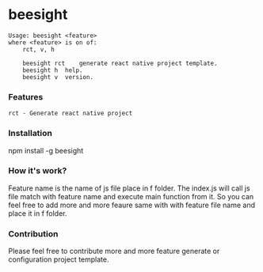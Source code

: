 # beesight
```
Usage: beesight <feature>
where <feature> is on of:
	rct, v, h

	beesight rct	generate react native project template.
	beesight h	help.
	beesight v	version.
```

### Features

```
rct - Generate react native project
```

### Installation
npm install -g beesight

### How it's work?

Feature name is the name of js file place in f folder. The index.js will call js file match with feature name and execute main function from it. So you can feel free to add more and more feaure same with with feature file name and place it in f folder.

### Contribution

Please feel free to contribute more and more feature generate or configuration project template.